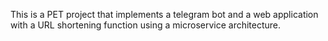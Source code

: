 This is a PET project that implements a telegram bot and a web application with a URL shortening function using a microservice architecture.